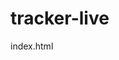 # tracker-live
index.html
<!DOCTYPE html>
<html>
<head>
  <title>Tracciamento in tempo reale</title>
  <meta charset="utf-8">
  <meta name="viewport" content="width=device-width, initial-scale=1">
  <link rel="stylesheet" href="https://unpkg.com/leaflet/dist/leaflet.css" />
  <style>#map { height: 100vh; width: 100vw; }</style>
</head>
<body>
  <div id="map"></div>
  <script src="https://unpkg.com/leaflet/dist/leaflet.js"></script>
  <script src="https://www.gstatic.com/firebasejs/10.12.0/firebase-app-compat.js"></script>
  <script src="https://www.gstatic.com/firebasejs/10.12.0/firebase-database-compat.js"></script>
  <script src="firebase.js"></script>
  <script src="script.js"></script>
</body>
</html>
